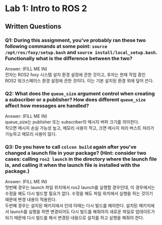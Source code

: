 # Lab 1: Intro to ROS 2

## Written Questions

### Q1: During this assignment, you've probably ran these two following commands at some point: `source /opt/ros/foxy/setup.bash` and `source install/local_setup.bash`. Functionally what is the difference between the two?

Answer: (FILL ME IN)\
전자는 ROS2 foxy 시스템 설치 환경 설정에 관한 것이고, 후자는 현재 작업 중인 ROS2 워크스페이스 환경 설정에 관한 것이다. 이는 기본 설치된 환경 위에 덮어 쓴다.

### Q2: What does the `queue_size` argument control when creating a subscriber or a publisher? How does different `queue_size` affect how messages are handled?

Answer: (FILL ME IN)\
queue_size는 publisher 또는 subscriber의 메시지 버퍼 크기를 의미한다.\
작으면 메시지 손실 가능성 높고, 메모리 사용이 적고, 크면 메시지 처리 버스트 처리가 가능하고 메모리 사용이 많다.

### Q3: Do you have to call `colcon build` again after you've changed a launch file in your package? (Hint: consider two cases: calling `ros2 launch` in the directory where the launch file is, and calling it when the launch file is installed with the package.)

Answer: (FILL ME IN)\
첫번째 경우는 launch 파일 위치에서 ros2 launch를 실행할 경우인데, 이 경우에서는 수정을 해도 다시 빌드할 필요가 없다. 수정을 해도 파일 위치에서 실행을 하는 것이기 때문에 변경 내용이 적용된다.\
두번째 경우는 설치된 패키지에서 인데 이때는 다시 빌드를 해야한다. 설치된 패키지에서 launch를 실행을 하면 변경되어도 다시 빌드를 해줘야지 새로운 파일로 업데이트가 되기 때문에 다시 빌드를 해서 변경된 내용으로 설치를 하고 실행을 해줘야 한다.
